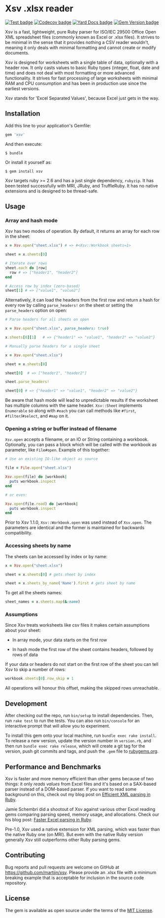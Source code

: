 # Xsv .xlsx reader

[![Test badge](https://img.shields.io/github/workflow/status/martijn/xsv/Ruby/main)](https://github.com/martijn/xsv/actions/workflows/ruby.yml)
[![Codecov badge](https://img.shields.io/codecov/c/github/martijn/xsv/main)](https://app.codecov.io/gh/martijn/xsv)
[![Yard Docs badge](http://img.shields.io/badge/yard-docs-blue.svg)](https://rubydoc.info/github/martijn/xsv)
[![Gem Version badge](https://badge.fury.io/rb/xsv.svg)](https://badge.fury.io/rb/xsv)

Xsv is a fast, lightweight, pure Ruby parser for ISO/IEC 29500 Office Open XML spreadsheet files
(commonly known as Excel or .xlsx files). It strives to be minimal in the
sense that it provides nothing a CSV reader wouldn't, meaning it only
deals with minimal formatting and cannot create or modify documents.

Xsv is designed for worksheets with a single table of data, optionally
with a header row. It only casts values to basic Ruby types (integer, float,
date and time) and does not deal with most formatting or more advanced
functionality. It strives for fast processing of large worksheets with
minimal RAM and CPU consumption and has been in production use since the earliest
versions.

Xsv stands for 'Excel Separated Values', because Excel just gets in the way.

## Installation

Add this line to your application's Gemfile:

```ruby
gem 'xsv'
```

And then execute:

    $ bundle

Or install it yourself as:

    $ gem install xsv

Xsv targets ruby >= 2.6 and has a just single dependency, `rubyzip`. It has been
tested successfully with MRI, JRuby, and TruffleRuby. It has no native extensions
and is designed to be thread-safe.

## Usage

### Array and hash mode
Xsv has two modes of operation. By default, it returns an array for
each row in the sheet:

```ruby
x = Xsv.open("sheet.xlsx") # => #<Xsv::Workbook sheets=1>

sheet = x.sheets[0]

# Iterate over rows
sheet.each do |row|
  row # => ["header1", "header2"]
end

# Access row by index (zero-based)
sheet[1] # => ["value1", "value2"]
```

Alternatively, it can load the headers from the first row and return a hash
for every row by calling `parse_headers!` on the sheet or setting the `parse_headers`
option on open:

```ruby
# Parse headers for all sheets on open

x = Xsv.open("sheet.xlsx", parse_headers: true)

x.sheets[0][1]   # => {"header1" => "value1", "header2" => "value2"}

# Manually parse headers for a single sheet

x = Xsv.open("sheet.xlsx")

sheet = x.sheets[0]

sheet[0]  # => ["header1", "header2"]

sheet.parse_headers!

sheet[0] # => {"header1" => "value1", "header2" => "value2"}
```

Be aware that hash mode will lead to unpredictable results if the worksheet
has multiple columns with the same header. `Xsv::Sheet` implements `Enumerable` so along with `#each`
you can call methods like `#first`, `#filter`/`#select`, and `#map` on it.

### Opening a string or buffer instead of filename

`Xsv.open` accepts a filename, or an IO or String containing a workbook. Optionally, you can pass a block
which will be called with the workbook as parameter, like `File#open`. Example of this together:

```ruby
# Use an existing IO-like object as source

file = File.open("sheet.xlsx")

Xsv.open(file) do |workbook|
  puts workbook.inspect
end

# or even:

Xsv.open(file.read) do |workbook|
  puts workbook.inspect
end
```

Prior to Xsv 1.1.0, `Xsv::Workbook.open` was used instead of `Xsv.open`. The parameters are identical and
the former is maintained for backwards compatibility.

### Accessing sheets by name

The sheets can be accessed by index or by name:

```ruby
x = Xsv.open("sheet.xlsx")

sheet = x.sheets[0] # gets sheet by index

sheet = x.sheets_by_name('Name').first # gets sheet by name
```

To get all the sheets names:

```ruby
sheet_names = x.sheets.map(&:name)
```

### Assumptions

Since Xsv treats worksheets like csv files it makes certain assumptions about your
sheet:

- In array mode, your data starts on the first row

- In hash mode the first row of the sheet contains headers, followed by rows of data

If your data or headers do not start on the first row of the sheet you can
tell Xsv to skip a number of rows:

```ruby
workbook.sheets[0].row_skip = 1
```

All operations will honour this offset, making the skipped rows unreachable.

## Development

After checking out the repo, run `bin/setup` to install dependencies. Then, run `rake test` to run the tests. You can also run `bin/console` for an interactive prompt that will allow you to experiment.

To install this gem onto your local machine, run `bundle exec rake install`. To release a new version, update the version number in `version.rb`, and then run `bundle exec rake release`, which will create a git tag for the version, push git commits and tags, and push the `.gem` file to [rubygems.org](https://rubygems.org).

## Performance and Benchmarks

Xsv is faster and more memory efficient than other gems because of two things: it only _reads values_ from Excel files and it's based on a SAX-based parser instead of a DOM-based parser. If you want to read some background on this, check out my blog post on
[Efficient XML parsing in Ruby](https://storck.io/posts/efficient-xml-parsing-in-ruby/).

Jamie Schembri did a shootout of Xsv against various other Excel reading gems comparing parsing speed, memory usage, and allocations.
Check our his blog post: [Faster Excel parsing in Ruby](https://blog.schembri.me/post/faster-excel-parsing-in-ruby/).

Pre-1.0, Xsv used a native extension for XML parsing, which was faster than the native Ruby one (on MRI). But even with the native Ruby version generally Xsv still outperforms other Ruby parsing gems.

## Contributing

Bug reports and pull requests are welcome on GitHub at https://github.com/martijn/xsv.
Please provide an .xlsx file with a minimum breaking example that is acceptable
for inclusion in the source code repository.

## License

The gem is available as open source under the terms of the [MIT License](https://opensource.org/licenses/MIT).

